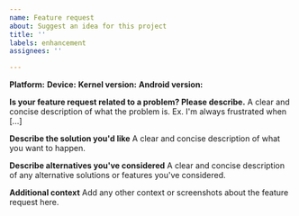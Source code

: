 ```yaml
---
name: Feature request
about: Suggest an idea for this project
title: ''
labels: enhancement
assignees: ''

---
```


**Platform:** 
**Device:** 
**Kernel version:** 
**Android version:** 

**Is your feature request related to a problem? Please describe.**
A clear and concise description of what the problem is. Ex. I'm always frustrated when [...]

**Describe the solution you'd like**
A clear and concise description of what you want to happen.

**Describe alternatives you've considered**
A clear and concise description of any alternative solutions or features you've considered.

**Additional context**
Add any other context or screenshots about the feature request here.
